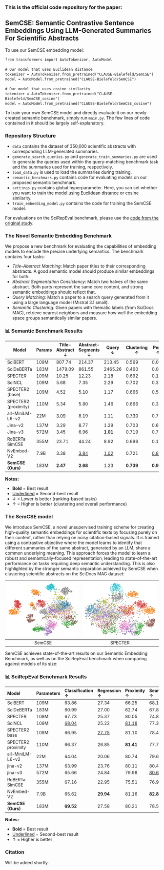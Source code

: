 ### This is the official code repository for the paper:
## SemCSE: Semantic Contrastive Sentence Embeddings Using LLM-Generated Summaries For Scientific Abstracts

To use our SemCSE embedding model:

```
from transformers import AutoTokenizer, AutoModel

# Our model that uses Euclidean distance
tokenizer = AutoTokenizer.from_pretrained("CLAUSE-Bielefeld/SemCSE")
model = AutoModel.from_pretrained("CLAUSE-Bielefeld/SemCSE")

# Our model that uses cosine similarity
tokenizer = AutoTokenizer.from_pretrained("CLAUSE-Bielefeld/SemCSE_cosine")
model = AutoModel.from_pretrained("CLAUSE-Bielefeld/SemCSE_cosine")
```


To train your own SemCSE model and directly evaluate it on our newly created semantic benchmark, simply run `main.py`. The few lines of code contained in it should be largely self-explanatory.

### Repository Structure

- `data` contains the dataset of 350,000 scientific abstracts with corresponding LLM-generated summaries.
- `generate_search_queries.py` and `generate_train_summaries.py` are used to generate the queries used within the query-matching benchmark task and the summaries used for training, respectively.
- `load_data.py` is used to load the summaries during training.
- `semantic_benchmark.py` contains code for evaluating models on our proposed semantic benchmark.
- `settings.py` contains global hyperparameter. Here, you can set whether you want to train the model using Euclidean distance or cosine similarity.
- `train_embedding_model.py` contains the code for training the SemCSE model.

For evaluations on the SciRepEval benchmark, please use the [code from the original study](https://github.com/allenai/scirepeval).

### The Novel Semantic Embedding Benchmark

We propose a new benchmark for evaluating the capabilities of embedding models to encode the precise underlying semantics.
The benchmark contains four tasks:
- *Title–Abstract Matching*: Match paper titles to their corresponding abstracts. A good semantic model should produce similar embeddings for both.
- *Abstract Segmentation Consistency*: Match two halves of the same abstract. Both parts represent the same core content, and strong semantic embeddings should reflect that.
- *Query Matching*: Match a paper to a search query generated from it using a large language model (Mistral 3.1 small).
- *Semantic Clustering*: Given papers with thematic labels (from SciDocs MAG), retrieve nearest neighbors and measure how well the embedding space groups semantically similar papers.

### 📊 Semantic Benchmark Results

| **Model**               | Params | Title-Abstract ↓ | Abstract-Segments ↓ | Query ↓ | Clustering ↑ | Perf. ↑ |
|-------------------------|--------|------------------|----------------------|---------|---------------|----------|
| SciBERT                 | 109M   | 807.74           | 214.37               | 213.45  | 0.569         | 0.000    |
| SciDeBERTa              | 183M   | 1479.09          | 861.55               | 2465.26 | 0.460         | 0.000    |
| SPECTER                | 109M   | 10.25            | 12.23                | 2.18    | 0.692         | 0.119    |
| SciNCL                  | 109M   | 5.68             | 7.35                 | 2.29    | 0.702         | 0.357    |
| SPECTER2 (base)         | 109M   | 4.52             | 5.10                 | 1.17    | 0.666         | 0.553    |
| SPECTER2 (proximity)    | 110M   | 5.34             | 5.80                 | 1.46    | 0.666         | 0.395    |
| all-MiniLM-L6-v2        | 22M    | <ins>3.09</ins>           | 8.19                 | 1.11    | <ins>0.730</ins>       | 0.771    |
| Jina-v2                 | 137M   | 3.29             | 8.77                 | 1.29    | 0.703         | 0.600    |
| Jina-v3                 | 572M   | 3.45             | 6.96                 | **1.01**| 0.719         | 0.783    |
| RoBERTa SimCSE          | 355M   | 23.71            | 44.24                | 8.92    | 0.696         | 0.116    |
| NvEmbed-V2              | 7.9B   | 3.38             | <ins>3.84</ins>               | <ins>1.02</ins>  | 0.721         | <ins>0.866</ins>  |
| **SemCSE (Ours)**       | 183M   | **2.47**         | **2.68**             | 1.23    | **0.739**     | **0.925**|

**Notes:**

- **Bold** = Best result  
- <ins>Underlined</ins> = Second-best result  
- ↓ = Lower is better (ranking-based tasks)  
- ↑ = Higher is better (clustering and overall performance)

### The SemCSE model

We introduce SemCSE, a novel unsupervised training scheme for creating high-quality semantic embeddings for scientific texts by focusing purely on their content, rather than relying on noisy citation-based signals. It is trained using a contrastive objective where the model learns to identify that different summaries of the same abstract, generated by an LLM, share a common underlying meaning. This approach forces the model to learn a robust and semantically-focused representation, leading to state-of-the-art performance on tasks requiring deep semantic understanding. This is also highlighted by the stronger semantic separation achieved by SemCSE when clustering scientific abstracts on the SciDocs MAG dataset:

| <img src="data/SemCSE_vis.png" alt="SemCSE visualization of abstract clustering"> | <img src="data/SPECTER_vis.jpg" alt="SPECTER visualization of abstract clustering"> |
|:---:|:---:|
| SemCSE | SPECTER |

SemCSE achieves state-of-the-art results on our Semantic Embedding Benchmark, as well as on the SciRepEval benchmark when comparing against models of its size:

### 📊 SciRepEval Benchmark Results

| **Model** | **Parameters** | **Classification ↑** | **Regression ↑** | **Proximity ↑** | **Search ↑** | **Average ↑** |
| :--- | :--- | :--- | :--- | :--- | :--- | :--- |
| SciBERT | 109M | 63.86 | 27.34 | 66.25 | 68.19 | 57.42 |
| SciDeBERTa | 183M | 60.99 | 27.00 | 62.74 | 67.83 | 55.18 |
| SPECTER | 109M | 67.73 | 25.37 | 80.05 | 74.89 | 64.28 |
| SciNCL | 109M | <ins>68.04</ins> | 25.22 | <ins>81.18</ins> | 77.32 | 65.08 |
| SPECTER2 base | 109M | 66.95 | <ins>27.75</ins> | 81.10 | 78.42 | 65.46 |
| SPECTER2 proximity | 110M | 66.37 | 26.85 | **81.41** | 77.75 | 65.15 |
| all-MiniLM-L6-v2 | 22M | 64.04 | 20.06 | 80.74 | 79.63 | 63.05 |
| jina-v2 | 137M | 63.99 | 23.76 | 80.11 | 80.40 | 63.69 |
| jina-v3 | 572M | 65.66 | 24.84 | 79.98 | <ins>80.60</ins> | 64.34 |
| RoBERTa SimCSE | 355M | 67.16 | 22.95 | 75.51 | 76.97 | 62.10 |
| NvEmbed-V2 | 7.9B | 65.62 | **29.94** | 81.16 | **82.84** | **66.19** |
| **SemCSE (Ours)** | 183M | **69.52** | 27.58 | 80.21 | 78.56 | <ins>65.76</ins> |

**Notes:**

- **Bold** = Best result
- <ins>Underlined</ins> = Second-best result
- ↑ = Higher is better

### Citation

Will be added shortly.
